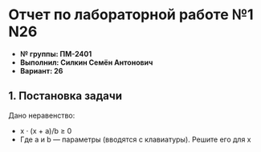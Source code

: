 # **Отчет по лабораторной работе №1 N26**
- **№ группы: ПМ-2401**
- **Выполнил: Силкин Семён Антонович**
- **Вариант: 26**

## 1. Постановка задачи
Дано неравенство:
- x · (x + a)/b ≥ 0
- Где a и b — параметры (вводятся с клавиатуры). Решите его для x